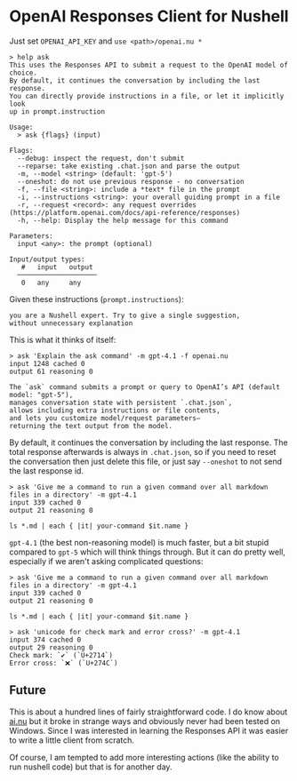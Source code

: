 # OpenAI Responses Client for Nushell

Just set `OPENAI_API_KEY` and `use <path>/openai.nu *`

```
> help ask
This uses the Responses API to submit a request to the OpenAI model of choice.
By default, it continues the conversation by including the last response.
You can directly provide instructions in a file, or let it implicitly look
up in prompt.instruction

Usage:
  > ask {flags} (input)

Flags:
  --debug: inspect the request, don't submit
  --reparse: take existing .chat.json and parse the output
  -m, --model <string> (default: 'gpt-5')
  --oneshot: do not use previous response - no conversation
  -f, --file <string>: include a *text* file in the prompt
  -i, --instructions <string>: your overall guiding prompt in a file
  -r, --request <record>: any request overrides (https://platform.openai.com/docs/api-reference/responses)
  -h, --help: Display the help message for this command

Parameters:
  input <any>: the prompt (optional)

Input/output types:
   #   input   output
  ────────────────────
   0   any     any
```

Given these instructions (`prompt.instructions`):

```
you are a Nushell expert. Try to give a single suggestion, 
without unnecessary explanation
```

This is what it thinks of itself:

```nushell
> ask 'Explain the ask command' -m gpt-4.1 -f openai.nu
input 1248 cached 0
output 61 reasoning 0

The `ask` command submits a prompt or query to OpenAI’s API (default model: "gpt-5"),
manages conversation state with persistent `.chat.json`,
allows including extra instructions or file contents,
and lets you customize model/request parameters—
returning the text output from the model.
```

By default, it continues the conversation by including the last response. The total
response afterwards is always in `.chat.json`, so if you need to reset the conversation
then just delete this file, or just say `--oneshot` to not send the last response id.

```nushell
> ask 'Give me a command to run a given command over all markdown files in a directory' -m gpt-4.1
input 339 cached 0
output 21 reasoning 0

ls *.md | each { |it| your-command $it.name }

```

`gpt-4.1` (the best non-reasoning model) is much faster, but a bit stupid compared 
to `gpt-5` which will think things through. But it can do pretty well, especially
if we aren't asking complicated questions:

```nushell
> ask 'Give me a command to run a given command over all markdown files in a directory' -m gpt-4.1
input 339 cached 0
output 21 reasoning 0

ls *.md | each { |it| your-command $it.name }

> ask 'unicode for check mark and error cross?' -m gpt-4.1
input 374 cached 0
output 29 reasoning 0
Check mark: `✔️` (`U+2714`)
Error cross: `❌` (`U+274C`)
```

## Future

This is about a hundred lines of fairly straightforward code. I do know about
[ai.nu](https://github.com/fj0r/ai.nu) but it broke in strange ways and obviously
never had been tested on Windows. Since I was interested in learning the Responses API
it was easier to write a little client from scratch.

Of course, I am tempted to add more interesting actions (like the ability to run
nushell code) but that is for another day.



